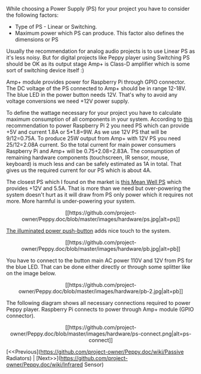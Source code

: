 While choosing a Power Supply (PS) for your project you have to consider the following factors:
* Type of PS - Linear or Switching.
* Maximum power which PS can produce. This factor also defines the dimensions or PS

Usually the recommendation for analog audio projects is to use Linear PS as it's less noisy. But for digital projects like Peppy player using Switching PS should be OK as its output stage Amp+ is Class-D amplifier which is some sort of switching device itself :)

Amp+ module provides power for Raspberry Pi through GPIO connector. The DC voltage of the PS connected to Amp+ should be in range 12-18V. The blue LED in the power button needs 12V. That's why to avoid any voltage conversions we need +12V power supply.

To define the wattage necessary for your project you have to calculate maximum consumption of all components in your system. According to [this](https://www.raspberrypi.org/help/faqs/#powerReqs) recommendation to power Raspberry Pi 2 you need PS which can provide +5V and current 1.8A or 5*1.8=9W. As we use 12V PS that will be 9/12=0.75A. To produce 25W output from Amp+ with 12V PS you need 25/12=2.08A current. So the total current for main power consumers Raspberry Pi and Amp+ will be 0.75+2.08=2.83A. The consumption of remaining hardware components (touchscreen, IR sensor, mouse, keyboard) is much less and can be safely estimated as 1A in total. That gives us the required current for our PS which is about 4A.

The closest PS which I found on the market is [this Mean Well PS](http://www.ebay.com/itm/RPS-60-12-Meanwell-AC-DC-Power-Supply-Single-OUT-12V-5-5A-60W-12V-5A-2-PER-/311421865601) which provides +12V and 5.5A. That is more than we need but over-powering the system doesn't hurt as it will draw from PS only power which it requires not more. More harmful is under-powering your system.
<p align="center">
[[https://github.com/project-owner/Peppy.doc/blob/master/images/hardware/ps.jpg|alt=ps]]
</p>

[The illuminated power push-button](http://www.ebay.com/itm/Durable-12V-19mm-Black-Case-ON-OFF-Blue-Angel-Eye-LED-Push-Button-Metal-Switch-/400878791396) adds nice touch to the system.
<p align="center">
[[https://github.com/project-owner/Peppy.doc/blob/master/images/hardware/pb.jpg|alt=pb]]
</p>

You have to connect to the button main AC power 110V and 12V from PS for the blue LED. That can be done either directly or through some splitter like on the image below.
<p align="center">
[[https://github.com/project-owner/Peppy.doc/blob/master/images/hardware/pb-2.jpg|alt=pb]]
</p>

The following diagram shows all necessary connections required to power Peppy player. Raspberry Pi connects to power through Amp+ module (GPIO connector).
<p align="center">
[[https://github.com/project-owner/Peppy.doc/blob/master/images/hardware/ps-connect.png|alt=ps-connect]]
</p>

[<<Previous](https://github.com/project-owner/Peppy.doc/wiki/Passive Radiators) | [Next>>](https://github.com/project-owner/Peppy.doc/wiki/Infrared Sensor)